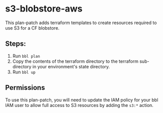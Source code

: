 # s3-blobstore-aws

This plan-patch adds terraform templates to create resources required to use
S3 for a CF blobstore.

## Steps:

1. Run `bbl plan`
1. Copy the contents of the terraform directory to the terraform sub-directory
   in your environment's state directory.
1. Run `bbl up`

## Permissions

To use this plan-patch, you will need to update the IAM policy for your bbl
IAM user to allow full access to S3 resources by adding the `s3:*` action.
